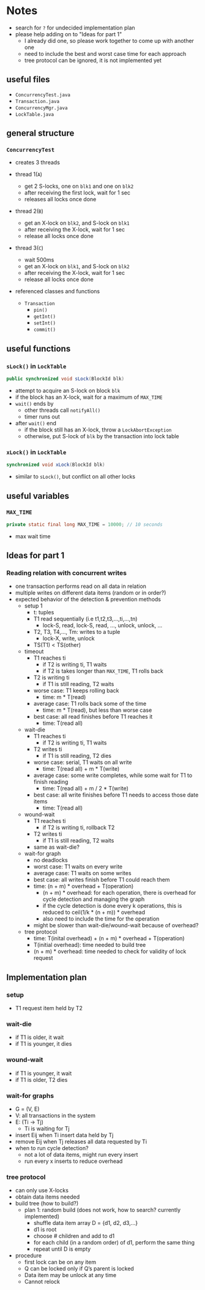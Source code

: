 # Notes
- search for `?` for undecided implementation plan
- please help adding on to "Ideas for part 1"
  - I already did one, so please work together to come up with another one
  - need to include the best and worst case time for each approach
  - tree protocol can be ignored, it is not implemented yet

## useful files
- `ConcurrencyTest.java`
- `Transaction.java`
- `ConcurrencyMgr.java`
- `LockTable.java`

## general structure

### `ConcurrencyTest`
- creates 3 threads
- thread 1(`A`)
  - get 2 S-locks, one on `blk1` and one on `blk2`
  - after receiving the first lock, wait for 1 sec  
  - releases all locks once done
  
- thread 2(`B`)
  - get an X-lock on `blk2`, and S-lock on `blk1`
  - after receiving the X-lock, wait for 1 sec
  - release all locks once done
  
- thread 3(`C`)
  - wait 500ms
  - get an X-lock on `blk1`, and S-lock on `blk2`
  - after receiving the X-lock, wait for 1 sec
  - release all locks once done
  
- referenced classes and functions
  - `Transaction`
    - `pin()`
    - `getInt()`
    - `setInt()`
    - `commit()`

## useful functions

### `sLock()` in `LockTable`
```java
public synchronized void sLock(BlockId blk)
```
- attempt to acquire an S-lock on block `blk`
- if the block has an X-lock, wait for a maximum of `MAX_TIME`
- `wait()` ends by
    - other threads call `notifyAll()`
    - timer runs out
- after `wait()` end
    - if the block still has an X-lock, throw a `LockAbortException`
    - otherwise, put S-lock of `blk` by the transaction into lock table

### `xLock()` in `LockTable`
```java
synchronized void xLock(BlockId blk)
```
- similar to `sLock()`, but conflict on all other locks

## useful variables

### `MAX_TIME`
```java
private static final long MAX_TIME = 10000; // 10 seconds
```
- max wait time

## Ideas for part 1
### Reading relation with concurrent writes
- one transaction performs read on all data in relation
- multiple writes on different data items (random or in order?)
- expected behavior of the detection & prevention methods
  - setup 1
    - t: tuples
    - T1 read sequentially (i.e t1,t2,t3,...,ti,...,tn)
      - lock-S, read, lock-S, read, ..., unlock, unlock, ...
    - T2, T3, T4,..., Tm: writes to a tuple
      - lock-X, write, unlock
    - TS(T1) < TS(other)
  - timeout
    - T1 reaches ti
      - if T2 is writing ti, T1 waits
      - if T2 is takes longer than `MAX_TIME`, T1 rolls back
    - T2 is writing ti
      - if T1 is still reading, T2 waits
    - worse case: T1 keeps rolling back
      - time: m * T(read)
    - average case: T1 rolls back some of the time
      - time: m * T(read), but less than worse case
    - best case: all read finishes before T1 reaches it
      - time: T(read all)
  - wait-die
    - T1 reaches ti
      - if T2 is writing ti, T1 waits
    - T2 writes ti
      - if T1 is still reading, T2 dies
    - worse case: serial, T1 waits on all write
      - time: T(read all) + m * T(write)
    - average case: some write completes, while some wait for T1 to finish reading
      - time: T(read all) + m / 2 * T(write)
    - best case: all write finishes before T1 needs to access those date items
      - time: T(read all)
  - wound-wait
    - T1 reaches ti
      - if T2 is writing ti, rollback T2
    - T2 writes ti
      - if T1 is still reading, T2 waits
    - same as wait-die?
  - wait-for graph
    - no deadlocks
    - worst case: T1 waits on every write
    - average case: T1 waits on some writes
    - best case: all writes finish before T1 could reach them  
    - time: (n + m) * overhead + T(operation)
      - (n + m) * overhead: for each operation, there is overhead for cycle detection and managing the graph
      - if the cycle detection is done every k operations, this is reduced to ceil(1/k * (n + m)) * overhead
      - also need to include the time for the operation
    - might be slower than wait-die/wound-wait because of overhead?
  - tree protocol
    - time: T(inital overhead) + (n + m) * overhead + T(operation)
    - T(initial overhead): time needed to build tree
    - (n + m) * overhead: time needed to check for validity of lock request
  

## Implementation plan

### setup
- T1 request item held by T2

### wait-die
- if T1 is older, it wait
- if T1 is younger, it dies

### wound-wait
- if T1 is younger, it wait
- if T1 is older, T2 dies

### wait-for graphs
- G = (V, E)
- V: all transactions in the system
- E: (Ti -> Tj)
  - Ti is waiting for Tj
- insert Eij when Ti insert data held by Tj
- remove Eij when Tj releases all data requested by Ti
- when to run cycle detection?
  - not a lot of data items, might run every insert
  - run every x inserts to reduce overhead

### tree protocol 
- can only use X-locks
- obtain data items needed
- build tree (how to build?)
  - plan 1: random build (does not work, how to search? currently implemented)
    - shuffle data item array D = {d1, d2, d3,...}
    - d1 is root
    - choose # children and add to d1
    - for each child (in a random order) of d1, perform the same thing
    - repeat until D is empty
- procedure
  - first lock can be on any item
  - Q can be locked only if Q’s parent is locked
  - Data item may be unlock at any time
  - Cannot relock
